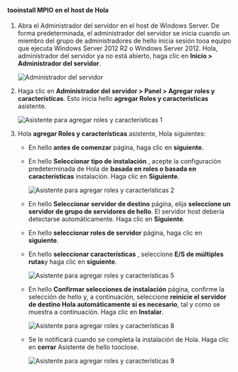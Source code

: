 #### <a name="tooinstall-mpio-on-hello-host"></a>tooinstall MPIO en el host de Hola
1. Abra el Administrador del servidor en el host de Windows Server. De forma predeterminada, el administrador del servidor se inicia cuando un miembro del grupo de administradores de hello inicia sesión tooa equipo que ejecuta Windows Server 2012 R2 o Windows Server 2012. Hola, administrador del servidor ya no está abierto, haga clic en **Inicio > Administrador del servidor**.
   
    ![Administrador del servidor](./media/storsimple-install-mpio-windows-server/IC740997.png)
2. Haga clic en **Administrador del servidor > Panel > Agregar roles y características**. Esto inicia hello **agregar Roles y características** asistente.
   
    ![Asistente para agregar roles y características 1](./media/storsimple-install-mpio-windows-server/IC740998.png)
3. Hola **agregar Roles y características** asistente, Hola siguientes:
   
   * En hello **antes de comenzar** página, haga clic en **siguiente**.
   * En hello **Seleccionar tipo de instalación** , acepte la configuración predeterminada de Hola de **basada en roles o basada en características** instalación. Haga clic en **Siguiente**.
     
       ![Asistente para agregar roles y características 2](./media/storsimple-install-mpio-windows-server/IC740999.png)
   * En hello **Seleccionar servidor de destino** página, elija **seleccione un servidor de grupo de servidores de hello**. El servidor host debería detectarse automáticamente. Haga clic en **Siguiente**.
   * En hello **seleccionar roles de servidor** página, haga clic en **siguiente**.
   * En hello **seleccionar características** , seleccione **E/S de múltiples rutas**y haga clic en **siguiente**.
     
       ![Asistente para agregar roles y características 5](./media/storsimple-install-mpio-windows-server/IC741000.png)
   * En hello **Confirmar selecciones de instalación** página, confirme la selección de hello y, a continuación, seleccione **reinicie el servidor de destino Hola automáticamente si es necesario**, tal y como se muestra a continuación. Haga clic en **Instalar**.
     
       ![Asistente para agregar roles y características 8](./media/storsimple-install-mpio-windows-server/IC741001.png)
   * Se le notificará cuando se completa la instalación de Hola. Haga clic en **cerrar** Asistente de hello tooclose.
     
       ![Asistente para agregar roles y características 9](./media/storsimple-install-mpio-windows-server/IC741002.png)

